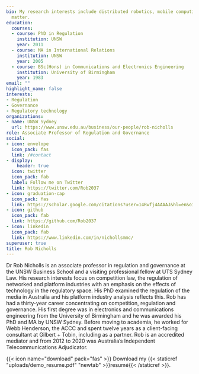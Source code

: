 ```yaml
---
bio: My research interests include distributed robotics, mobile computing and programmable
  matter.
education:
  courses:
  - course: PhD in Regulation
    institution: UNSW
    year: 2011
  - course: MA in International Relations
    institution: UNSW
    year: 2005
  - course: BSc(Hons) in Communications and Electronics Engineering
    institution: University of Birmingham
    year: 1983
email: ""
highlight_name: false
interests:
- Regulation
- Governance
- Regulatory technology
organizations:
- name: UNSW Sydney
  url: https://www.unsw.edu.au/business/our-people/rob-nicholls
role: Associate Professor of Regulation and Governance
social:
- icon: envelope
  icon_pack: fas
  link: /#contact
- display:
    header: true
  icon: twitter
  icon_pack: fab
  label: Follow me on Twitter
  link: https://twitter.com/Rob2037
- icon: graduation-cap
  icon_pack: fas
  link: https://scholar.google.com/citations?user=14Rwfj4AAAAJ&hl=en&oi=ao
- icon: github
  icon_pack: fab
  link: https://github.com/Rob2037
- icon: linkedin
  icon_pack: fab
  link: https://www.linkedin.com/in/nichollsmmc/
superuser: true
title: Rob Nicholls
---
```


Dr Rob Nicholls is an associate professor in regulation and governance at the UNSW Business School and a visiting professional fellow at UTS Sydney Law. His research interests focus on competition law, the regulation of networked and platform industries with an emphasis on the effects of technology in the regulatory space. His PhD examined the regulation of the media in Australia and his platform industry analysis reflects this. Rob has had a thirty-year career concentrating on competition, regulation and governance. His first degree was in electronics and communications engineering from the University of Birmingham and he was awarded his PhD and MA by UNSW Sydney. Before moving to academia, he worked for Webb Henderson, the ACCC and spent twelve years as a client-facing consultant at Gilbert + Tobin, including as a partner. Rob is an accredited mediator and from 2012 to 2020 was Australia’s Independent Telecommunications Adjudicator.

{{< icon name="download" pack="fas" >}} Download my {{< staticref "uploads/demo_resume.pdf" "newtab" >}}resumé{{< /staticref >}}.
